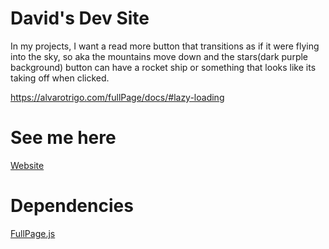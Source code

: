 # David's Dev Site
In my projects, I want a read more button that transitions as if it were flying into the sky, so aka the mountains move down and the stars(dark purple background) button can have a rocket ship or something that looks like its taking off when clicked.

https://alvarotrigo.com/fullPage/docs/#lazy-loading

# See me here
[Website](https://davidl1023.github.io/)

# Dependencies
[FullPage.js](https://github.com/alvarotrigo/fullPage.js)